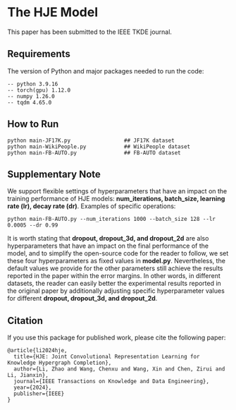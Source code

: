# The HJE Model
This paper has been submitted to the IEEE TKDE journal.
## Requirements
The version of Python and major packages needed to run the code:
   
    -- python 3.9.16
    -- torch(gpu) 1.12.0
    -- numpy 1.26.0
    -- tqdm 4.65.0

## How to Run
```
python main-JF17K.py                 ## JF17K dataset
python main-WikiPeople.py            ## WikiPeople dataset
python main-FB-AUTO.py               ## FB-AUTO dataset
```

## Supplementary Note
We support flexible settings of hyperparameters that have an impact on the training performance of HJE models: **num_iterations, batch_size, learning rate (lr), decay rate (dr)**. Examples of specific operations:
```
python main-FB-AUTO.py --num_iterations 1000 --batch_size 128 --lr 0.0005 --dr 0.99
```
It is worth stating that **dropout, dropout_3d, and dropout_2d** are also hyperparameters that have an impact on the final performance of the model, and to simplify the open-source code for the reader to follow, we set these four hyperparameters as fixed values in **model.py**. Nevertheless, the default values we provide for the other parameters still achieve the results reported in the paper within the error margins. In other words, in different datasets, the reader can easily better the experimental results reported in the original paper by additionally adjusting specific hyperparameter values for different **dropout, dropout_3d, and dropout_2d**.

## Citation
If you use this package for published work, please cite the following paper:
```
@article{li2024hje,
  title={HJE: Joint Convolutional Representation Learning for Knowledge Hypergraph Completion},
  author={Li, Zhao and Wang, Chenxu and Wang, Xin and Chen, Zirui and Li, Jianxin},
  journal={IEEE Transactions on Knowledge and Data Engineering},
  year={2024},
  publisher={IEEE}
}
```
